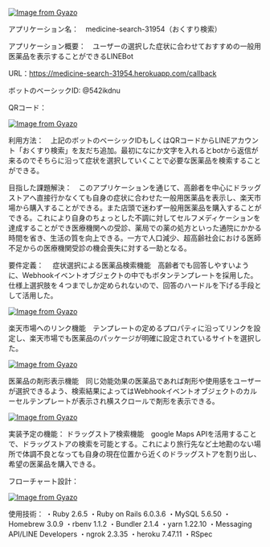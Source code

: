 [![Image from Gyazo](https://i.gyazo.com/83f0c8f5d7339eb00b02afe23a490bc6.png)](https://gyazo.com/83f0c8f5d7339eb00b02afe23a490bc6)

アプリケーション名：　medicine-search-31954（おくすり検索）

アプリケーション概要：　ユーザーの選択した症状に合わせておすすめの一般用医薬品を表示することができるLINEBot

URL：https://medicine-search-31954.herokuapp.com/callback

ボットのベーシックID:	@542ikdnu

QRコード：

[![Image from Gyazo](https://i.gyazo.com/84937b85f6595adc36d09226ac76d2da.png)](https://gyazo.com/84937b85f6595adc36d09226ac76d2da)



利用方法：　上記のボットのベーシックIDもしくはQRコードからLINEアカウント「おくすり検索」を友だち追加。最初になにか文字を入れるとbotから返信が来るのでそちらに沿って症状を選択していくことで必要な医薬品を検索することができる。

目指した課題解決：　このアプリケーションを通じて、高齢者を中心にドラッグストアへ直接行かなくても自身の症状に合わせた一般用医薬品を表示し、楽天市場から購入することができる。また店頭で迷わず一般用医薬品を購入することができる。これにより自身のちょっとした不調に対してセルフメディケーションを達成することができ医療機関への受診、薬局での薬の処方といった通院にかかる時間を省き、生活の質を向上できる。一方で人口減少、超高齢社会における医師不足からの医療機関受診の機会喪失に対する一助となる。

要件定義：　
症状選択による医薬品検索機能　高齢者でも回答しやすいように、Webhookイベントオブジェクトの中でもボタンテンプレートを採用した。仕様上選択肢を４つまでしか定められないので、回答のハードルを下げる手段として活用した。

[![Image from Gyazo](https://i.gyazo.com/4b4e47cf87a745134559eebb2f98b6f9.gif)](https://gyazo.com/4b4e47cf87a745134559eebb2f98b6f9)

楽天市場へのリンク機能　テンプレートの定めるプロパティに沿ってリンクを設定し、楽天市場でも医薬品のパッケージが明確に設定されているサイトを選択した。

[![Image from Gyazo](https://i.gyazo.com/eeb161ec1ae45581b8d93ff744fd6a3a.gif)](https://gyazo.com/eeb161ec1ae45581b8d93ff744fd6a3a)

医薬品の剤形表示機能　同じ効能効果の医薬品であれば剤形や使用感をユーザーが選択できるよう、検索結果によってはWebhookイベントオブジェクトのカルーセルテンプレートが表示され横スクロールで剤形を表示できる。

[![Image from Gyazo](https://i.gyazo.com/aaad9bfacccf165adc8102fc0e871768.gif)](https://gyazo.com/aaad9bfacccf165adc8102fc0e871768)


実装予定の機能：
ドラッグストア検索機能　google Maps APIを活用することで、ドラッグストアの検索を可能とする。これにより旅行先など土地勘のない場所で体調不良となっても自身の現在位置から近くのドラッグストアを割り出し、希望の医薬品を購入できる。

フローチャート設計：

[![Image from Gyazo](https://i.gyazo.com/248419052d7ee53beea7be9d4bfc142c.png)](https://gyazo.com/248419052d7ee53beea7be9d4bfc142c)


使用技術：
・Ruby 2.6.5
・Ruby on Rails 6.0.3.6
・MySQL 5.6.50
・Homebrew 3.0.9
・rbenv 1.1.2
・Bundler 2.1.4
・yarn 1.22.10
・Messaging API/LINE Developers
・ngrok 2.3.35
・heroku 7.47.11
・RSpec